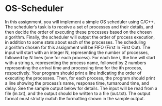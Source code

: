 # OS-Scheduler
In this assignment, you will implement a simple OS scheduler using C/C++. The scheduler’s task is to
receive a set of processes and their details, and then decide the order of executing these processes
based on the chosen algorithm. Finally, the scheduler will output the order of process execution, in
addition to some stats about each of the processes.
The scheduling algorithm chosen for this assignment will be FIFO (First In First Out). The input will start
with an integer N, representing the number of processes, followed by N lines (one for each process). For
each line i, the line will start with a string s, representing the process name, followed by 2 numbers
representing the arrival time and processing time for the ith process, respectively.
Your program should print a line indicating the order of executing the processes. Then, for each process,
the program should print a line showing the process’s name, response time, turnaround time, and delay.
See the sample output below for details.
The input will be read from a file (in.txt), and the output should be written to a file (out.txt). The output
format must strictly match the formatting shown in the sample output.
